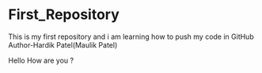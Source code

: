 # First_Repository
This is my first repository and i am learning how to push my code in GitHub
<br>
Author-Hardik Patel(Maulik Patel)

Hello How are you ?

